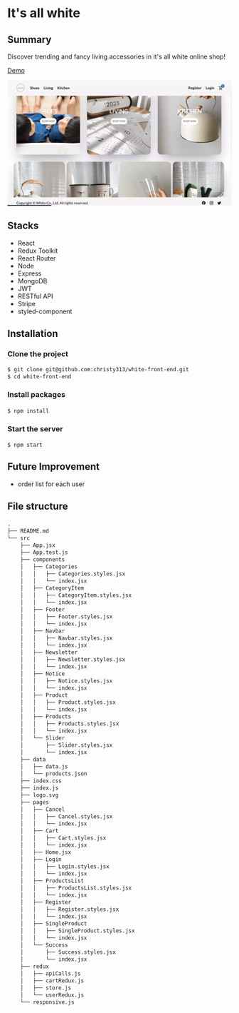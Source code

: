 # It's all white

## Summary

Discover trending and fancy living accessories in it's all white online shop!

[Demo](https://allwhite.netlify.app/)

![](./public/white.webp)

## Stacks

- React 
- Redux Toolkit
- React Router
- Node 
- Express 
- MongoDB 
- JWT
- RESTful API 
- Stripe 
- styled-component

## Installation

### Clone the project

```
$ git clone git@github.com:christy313/white-front-end.git
$ cd white-front-end
```

### Install packages

`$ npm install`

### Start the server

`$ npm start`

## Future Improvement

- order list for each user

## File structure

```
.
├── README.md
└── src
    ├── App.jsx
    ├── App.test.js
    ├── components
    │   ├── Categories
    │   │   ├── Categories.styles.jsx
    │   │   └── index.jsx
    │   ├── CategoryItem
    │   │   ├── CategoryItem.styles.jsx
    │   │   └── index.jsx
    │   ├── Footer
    │   │   ├── Footer.styles.jsx
    │   │   └── index.jsx
    │   ├── Navbar
    │   │   ├── Navbar.styles.jsx
    │   │   └── index.jsx
    │   ├── Newsletter
    │   │   ├── Newsletter.styles.jsx
    │   │   └── index.jsx
    │   ├── Notice
    │   │   ├── Notice.styles.jsx
    │   │   └── index.jsx
    │   ├── Product
    │   │   ├── Product.styles.jsx
    │   │   └── index.jsx
    │   ├── Products
    │   │   ├── Products.styles.jsx
    │   │   └── index.jsx
    │   └── Slider
    │       ├── Slider.styles.jsx
    │       └── index.jsx
    ├── data
    │   ├── data.js
    │   └── products.json
    ├── index.css
    ├── index.js
    ├── logo.svg
    ├── pages
    │   ├── Cancel
    │   │   ├── Cancel.styles.jsx
    │   │   └── index.jsx
    │   ├── Cart
    │   │   ├── Cart.styles.jsx
    │   │   └── index.jsx
    │   ├── Home.jsx
    │   ├── Login
    │   │   ├── Login.styles.jsx
    │   │   └── index.jsx
    │   ├── ProductsList
    │   │   ├── ProductsList.styles.jsx
    │   │   └── index.jsx
    │   ├── Register
    │   │   ├── Register.styles.jsx
    │   │   └── index.jsx
    │   ├── SingleProduct
    │   │   ├── SingleProduct.styles.jsx
    │   │   └── index.jsx
    │   └── Success
    │       ├── Success.styles.jsx
    │       └── index.jsx
    ├── redux
    │   ├── apiCalls.js
    │   ├── cartRedux.js
    │   ├── store.js
    │   └── userRedux.js
    └── responsive.js
```